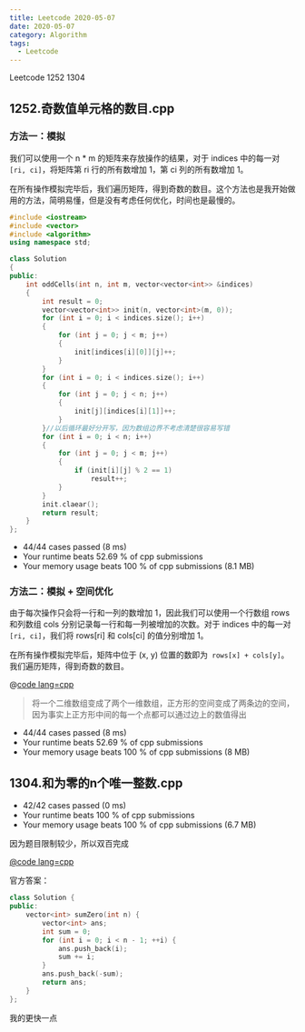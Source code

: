 ```yaml
---
title: Leetcode 2020-05-07
date: 2020-05-07
category: Algorithm
tags:
  - Leetcode
---
```


Leetcode 1252 1304

<!-- more -->

## 1252.奇数值单元格的数目.cpp

### 方法一：模拟

我们可以使用一个 n * m 的矩阵来存放操作的结果，对于 indices 中的每一对 `[ri, ci]`，将矩阵第 ri 行的所有数增加 1，第 ci 列的所有数增加 1。

在所有操作模拟完毕后，我们遍历矩阵，得到奇数的数目。这个方法也是我开始做用的方法，简明易懂，但是没有考虑任何优化，时间也是最慢的。

```cpp
#include <iostream>
#include <vector>
#include <algorithm>
using namespace std;

class Solution
{
public:
    int oddCells(int n, int m, vector<vector<int>> &indices)
    {
        int result = 0;
        vector<vector<int>> init(n, vector<int>(m, 0));
        for (int i = 0; i < indices.size(); i++)
        {
            for (int j = 0; j < m; j++)
            {
                init[indices[i][0]][j]++;
            }
        }
        for (int i = 0; i < indices.size(); i++)
        {
            for (int j = 0; j < n; j++)
            {
                init[j][indices[i][1]]++;
            }
        }//以后循环最好分开写，因为数组边界不考虑清楚很容易写错
        for (int i = 0; i < n; i++)
        {
            for (int j = 0; j < m; j++)
            {
                if (init[i][j] % 2 == 1)
                    result++;
            }
        }
        init.claear();
        return result;
    }
};
```

- 44/44 cases passed (8 ms)
- Your runtime beats 52.69 % of cpp submissions
- Your memory usage beats 100 % of cpp submissions (8.1 MB)


### 方法二：模拟 + 空间优化

由于每次操作只会将一行和一列的数增加 1，因此我们可以使用一个行数组 rows 和列数组 cols 分别记录每一行和每一列被增加的次数。对于 indices 中的每一对 `[ri, ci]`，我们将 rows[ri] 和 cols[ci] 的值分别增加 1。

在所有操作模拟完毕后，矩阵中位于 (x, y) 位置的数即为` rows[x] + cols[y]`。我们遍历矩阵，得到奇数的数目。

@[code lang=cpp](@/code/leetcode/1252.奇数值单元格的数目.cpp/)

>将一个二维数组变成了两个一维数组，正方形的空间变成了两条边的空间，因为事实上正方形中间的每一个点都可以通过边上的数值得出

- 44/44 cases passed (8 ms)
- Your runtime beats 52.69 % of cpp submissions
- Your memory usage beats 100 % of cpp submissions (8 MB)

## 1304.和为零的n个唯一整数.cpp

- 42/42 cases passed (0 ms)
- Your runtime beats 100 % of cpp submissions
- Your memory usage beats 100 % of cpp submissions (6.7 MB)

因为题目限制较少，所以双百完成

[@code lang=cpp](@/code/leetcode/1304.和为零的n个唯一整数.cpp)

官方答案：

```cpp
class Solution {
public:
    vector<int> sumZero(int n) {
        vector<int> ans;
        int sum = 0;
        for (int i = 0; i < n - 1; ++i) {
            ans.push_back(i);
            sum += i;
        }
        ans.push_back(-sum);
        return ans;
    }
};
```

我的更快一点
